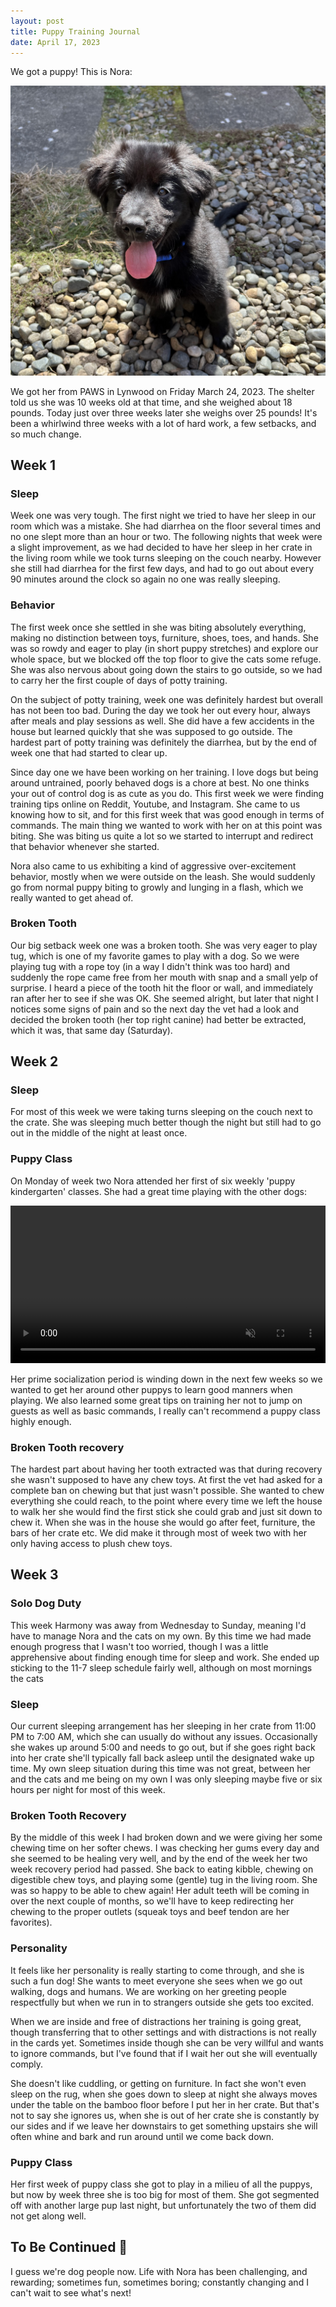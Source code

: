 ```yaml
---
layout: post
title: Puppy Training Journal
date: April 17, 2023
---
```

We got a puppy! This is Nora:

![Puppy Tax](/assets/nora_pup.jpg)

We got her from PAWS in Lynwood on Friday March 24, 2023.
The shelter told us she was 10 weeks old at that time, and she weighed about 18 pounds.
Today just over three weeks later she weighs over 25 pounds!
It's been a whirlwind three weeks with a lot of hard work, a few setbacks, and so much change.

## Week 1

### Sleep

Week one was very tough. The first night we tried to have her sleep in our room which was a mistake.
She had diarrhea on the floor several times and no one slept more than an hour or two. 
The following nights that week were a slight improvement, as we had decided to have her sleep in her crate in the living
room while we took turns sleeping on the couch nearby.
However she still had diarrhea for the first few days,
and had to go out about every 90 minutes around the clock so again no one was really sleeping.

### Behavior

The first week once she settled in she was biting absolutely everything, making no distinction between toys, furniture, shoes, toes, and hands.
She was so rowdy and eager to play (in short puppy stretches) and explore our whole space, but we blocked off the
top floor to give the cats some refuge. She was also nervous about going down the stairs to go outside, so we had
to carry her the first couple of days of potty training.

On the subject of potty training, week one was definitely hardest but overall has not been too bad.
During the day we took her out every hour, always after meals and play sessions as well.
She did have a few accidents in the house but learned quickly that she was supposed to go outside.
The hardest part of potty training was definitely the diarrhea, but by the end of week one that had started to clear up.

Since day one we have been working on her training.
I love dogs but being around untrained, poorly behaved dogs is a chore at best.
No one thinks your out of control dog is as cute as you do.
This first week we were finding training tips online on Reddit, Youtube, and Instagram.
She came to us knowing how to sit, and for this first week that was good enough in terms of commands.
The main thing we wanted to work with her on at this point was biting.
She was biting us quite a lot so we started to interrupt and redirect that behavior whenever she started.

Nora also came to us exhibiting a kind of aggressive over-excitement behavior, mostly when we were outside on the leash.
She would suddenly go from normal puppy biting to growly and lunging in a flash, which we really wanted to get ahead of.

### Broken Tooth

Our big setback week one was a broken tooth. She was very eager to play tug, which is one of my favorite games to play with a dog.
So we were playing tug with a rope toy (in a way I didn't think was too hard) and suddenly the rope came free from her mouth
with snap and a small yelp of surprise. I heard a piece of the tooth hit the floor or wall, and immediately ran after her to see
if she was OK. She seemed alright, but later that night I notices some signs of pain and so the next day the vet had a look and
decided the broken tooth (her top right canine) had better be extracted, which it was, that same day (Saturday).

## Week 2

### Sleep

For most of this week we were taking turns sleeping on the couch next to the crate. She was sleeping much better though the night but still had to go out in the middle of the night at least once.

### Puppy Class

On Monday of week two Nora attended her first of six weekly 'puppy kindergarten' classes.
She had a great time playing with the other dogs:

<video controls autoplay muted width="100%">
  <source src="/assets/Nora_Miles.webm" type="video/webm">
</video>

Her prime socialization period is winding down in the next few weeks so we wanted to get her around other puppys to learn good manners when playing.
We also learned some great tips on training her not to jump on guests as well as basic commands, I really can't recommend a puppy class highly enough.


### Broken Tooth recovery 

The hardest part about having her tooth extracted was that during recovery she wasn't supposed to have any chew toys.
At first the vet had asked for a complete ban on chewing but that just wasn't possible.
She wanted to chew everything she could reach, to the point where every time we left the house to walk her
she would find the first stick she could grab and just sit down to chew it.
When she was in the house she would go after feet, furniture, the bars of her crate etc.
We did make it through most of week two with her only having access to plush chew toys.

## Week 3

### Solo Dog Duty

This week Harmony was away from Wednesday to Sunday, meaning I'd have to manage Nora and the cats on my own.
By this time we had made enough progress that I wasn't too worried, though I was a little apprehensive about finding enough time for sleep and work.
She ended up sticking to the 11-7 sleep schedule fairly well, although on most mornings the cats

### Sleep
Our current sleeping arrangement has her sleeping in her crate from 11:00 PM to 7:00 AM, which she can usually do without any issues.
Occasionally she wakes up around 5:00 and needs to go out,
 but if she goes right back into her crate she'll typically fall back asleep until the designated wake up time.
My own sleep situation during this time was not great, between her and the cats and me being on my own I was only sleeping maybe five or six hours per night for most of this week. 

### Broken Tooth Recovery
By the middle of this week I had broken down and we were giving her some chewing time on her softer chews.
I was checking her gums every day and she seemed to be healing very well, and by the end of the week her two week recovery period had passed.
She back to eating kibble, chewing on digestible chew toys, and playing some (gentle) tug in the living room.
She was so happy to be able to chew again!
Her adult teeth will be coming in over the next couple of months, so we'll have to keep redirecting her chewing to the proper outlets (squeak toys and beef tendon are her favorites).

### Personality
It feels like her personality is really starting to come through, and she is such a fun dog!
She wants to meet everyone she sees when we go out walking, dogs and humans.
We are working on her greeting people respectfully but when we run in to strangers outside she gets too excited.

When we are inside and free of distractions her training is going great, though transferring that to other settings
and with distractions is not really in the cards yet.
Sometimes inside though she can be very willful and wants to ignore commands, but I've found that if I wait her out she will eventually comply.

She doesn't like cuddling, or getting on furniture.
In fact she won't even sleep on the rug, when she goes down to sleep at night she always moves under the table on the bamboo floor before I put her in her crate.
But that's not to say she ignores us, when she is out of her crate she is constantly by our sides and if we leave her downstairs to get something upstairs
she will often whine and bark and run around until we come back down.

### Puppy Class
Her first week of puppy class she got to play in a milieu of all the puppys, but now by week three she is too big for most of them.
She got segmented off with another large pup last night, but unfortunately the two of them did not get along well.


## To Be Continued 🐶
I guess we're dog people now.
Life with Nora has been challenging, and rewarding; sometimes fun, sometimes boring; constantly changing and I can't wait to see what's next!

